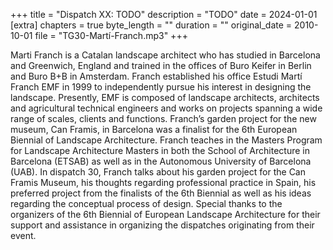 +++
title = "Dispatch XX: TODO"
description = "TODO"
date = 2024-01-01
[extra]
chapters = true
byte_length = ""
duration = ""
original_date = 2010-10-01
file = "TG30-Martí-Franch.mp3"
+++

Marti Franch is a Catalan landscape architect who has studied in Barcelona and Greenwich, England and trained in the offices of Buro Keifer in Berlin and Buro B+B in Amsterdam. Franch established his office Estudi Martí Franch EMF in 1999 to independently pursue his interest in designing the landscape. Presently, EMF is composed of landscape architects, architects and agricultural technical engineers and works on projects spanning a wide range of scales, clients and functions. Franch’s garden project for the new museum, Can Framis, in Barcelona was a finalist for the 6th European Biennial of Landscape Architecture. Franch teaches in the Masters Program for Landscape Architecture Masters in both the School of Architecture in Barcelona (ETSAB) as well as in the Autonomous University of Barcelona (UAB). In dispatch 30, Franch talks about his garden project for the Can Framis Museum, his thoughts regarding professional practice in Spain, his preferred project from the finalists of the 6th Biennial as well as his ideas regarding the conceptual process of design. Special thanks to the organizers of the 6th Biennial of European Landscape Architecture for their support and assistance in organizing the dispatches originating from their event.